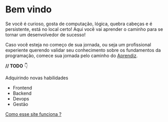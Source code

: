 # Bem vindo

Se você é curioso, gosta de computação, lógica, quebra cabeças e é persistente, está no local certo! Aqui você vai aprender o caminho para se tornar um desenvolvedor de sucesso!

Caso você esteja no começo de sua jornada, ou seja um profissional experiente querendo validar seu conhecimento sobre os fundamentos da programação, comece sua jornada pelo caminho do [Aprendiz](./aprendiz).

**// TODO** 👇

Adquirindo novas habilidades
- Frontend
- Backend
- Devops
- Gestão

[Como esse site funciona ?](comofunciona)
